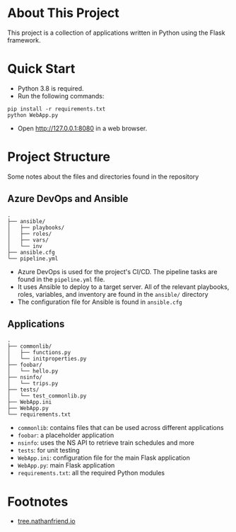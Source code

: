 # About This Project
This project is a collection of applications written in Python using the Flask framework. 

# Quick Start
* Python 3.8 is required.
* Run the following commands:
```
pip install -r requirements.txt
python WebApp.py
```
* Open http://127.0.0.1:8080 in a web browser.

# Project Structure
Some notes about the files and directories found in the repository

## Azure DevOps and Ansible
```
.
├── ansible/
│   ├── playbooks/
│   ├── roles/
│   ├── vars/
│   └── inv
├── ansible.cfg
└── pipeline.yml
```
* Azure DevOps is used for the project's CI/CD. The pipeline tasks are found in the `pipeline.yml` file.
* It uses Ansible to deploy to a target server. All of the relevant playbooks, roles, variables, and inventory are found in the `ansible/` directory
* The configuration file for Ansible is found in `ansible.cfg`

## Applications
```
.
├── commonlib/
│   ├── functions.py
│   └── initproperties.py
├── foobar/
│   └── hello.py
├── nsinfo/
│   └── trips.py
├── tests/
│   └── test_commonlib.py
├── WebApp.ini
├── WebApp.py
└── requirements.txt
```
* `commonlib`: contains files that can be used across different applications
* `foobar`: a placeholder application
* `nsinfo`: uses the NS API to retrieve train schedules and more
* `tests`: for unit testing
* `WebApp.ini`: configuration file for the main Flask application
* `WebApp.py`: main Flask application
* `requirements.txt`: all the required Python modules 

# Footnotes
* [tree.nathanfriend.io](https://tree.nathanfriend.io/)